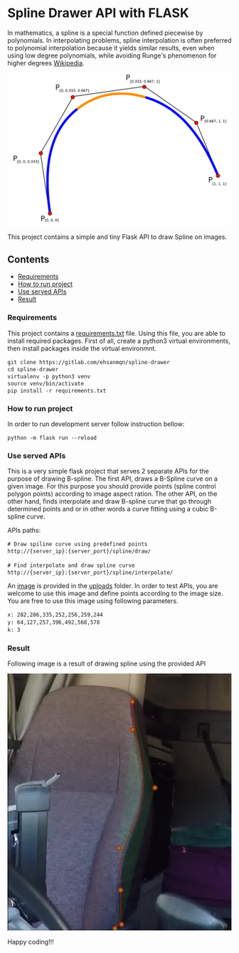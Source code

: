 # Spline Drawer API with FLASK
In mathematics, a spline is a special function defined piecewise by polynomials. In interpolating problems, spline interpolation is often preferred to polynomial interpolation because it yields similar results, even when using low degree polynomials, while avoiding Runge's phenomenon for higher degrees [Wikipedia](https://en.wikipedia.org/wiki/Spline_(mathematics)).

![image](curve.png)

This project contains a simple and tiny Flask API to draw Spline on images.

## Contents
- [Requirements](requirements)
- [How to run project](#how-to-run-project)
- [Use served APIs](#how-to-run-project)
- [Result](#result)


### Requirements
This project contains a [requirements.txt](requirements.txt) file. Using this file, you are able to install required packages. First of all,
create a python3 virtual environments, then install packages inside the virtual environmnt.
```shell script
git clone https://gitlab.com/ehsanmqn/spline-drawer
cd spline-drawer
virtualenv -p python3 venv
source venv/bin/activate
pip install -r requirements.txt
```

### How to run project
In order to run development server follow instruction bellow:
```shell script
python -m flask run --reload
```

### Use served APIs
This is a very simple flask project that serves 2 separate APIs for the purpose of drawing B-spline. The first API, draws a B-Spline curve on a given image. For this purpose you should provide points (spline control polygon points) according to image aspect ration. The other API, on the other hand, finds interpolate and draw B-spline curve that go through determined points and or in other words a curve fitting using a cubic B-spline curve.

APIs paths:
```shell script
# Draw spiline curve using predefined points
http://{server_ip}:{server_port}/spline/draw/

# Find interpolate and draw spline curve
http://{server_ip}:{server_port}/spline/interpolate/
``` 

An [image](uploads/test.jpg) is provided in the [uploads](uploads) folder. 
In order to test APIs, you are welcome to use this image and define points according to the image size. 
You are free to use this image using following parameters.
```requirements.txt
x: 282,286,335,252,256,259,244
y: 64,127,257,396,492,568,578
k: 3
```


### Result
Following image is a result of drawing spline using the provided API

![image](uploads/test.jpg)


Happy coding!!!
